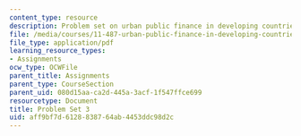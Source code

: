 ```yaml
---
content_type: resource
description: Problem set on urban public finance in developing countries.
file: /media/courses/11-487-urban-public-finance-in-developing-countries-fall-2004/aff9bf7d6128838764ab4453ddc98d2c_ps3.pdf
file_type: application/pdf
learning_resource_types:
- Assignments
ocw_type: OCWFile
parent_title: Assignments
parent_type: CourseSection
parent_uid: 080d15aa-ca2d-445a-3acf-1f547ffce699
resourcetype: Document
title: Problem Set 3
uid: aff9bf7d-6128-8387-64ab-4453ddc98d2c
---
```

